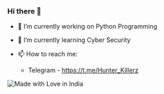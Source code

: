 ### Hi there 👋

<!--
**hunterz-killer/hunterz-killer** is a ✨ _special_ ✨ repository because its `README.md` (this file) appears on your GitHub profile.

Here are some ideas to get you started:
-->
- 🔭 I’m currently working on Python Programming
- 🌱 I’m currently learning Cyber Security

- 📫 How to reach me: 
    - Telegram - https://t.me/Hunter_Killerz
    

![Made with Love in India](https://madewithlove.org.in/badge.svg)
